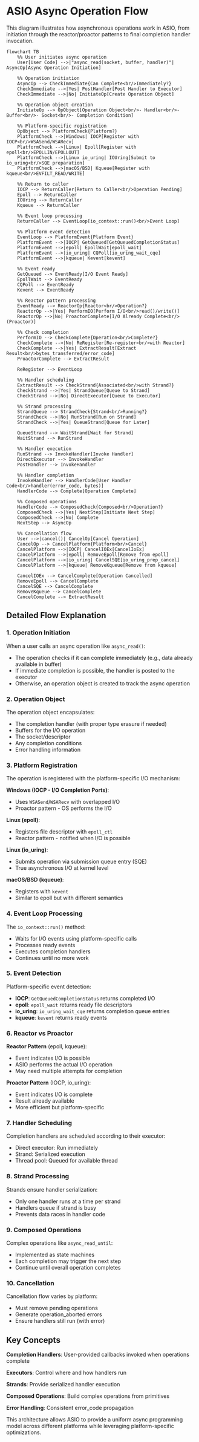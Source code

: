 # ASIO Async Operation Flow

This diagram illustrates how asynchronous operations work in ASIO, from initiation through the reactor/proactor patterns to final completion handler invocation.

```mermaid
flowchart TB
    %% User initiates async operation
    User[User Code] -->|"async_read(socket, buffer, handler)"| AsyncOp[Async Operation Initiation]
    
    %% Operation initiation
    AsyncOp --> CheckImmediate{Can Complete<br/>Immediately?}
    CheckImmediate -->|Yes| PostHandler[Post Handler to Executor]
    CheckImmediate -->|No| InitiateOp[Create Operation Object]
    
    %% Operation object creation
    InitiateOp --> OpObject[Operation Object<br/>- Handler<br/>- Buffer<br/>- Socket<br/>- Completion Condition]
    
    %% Platform-specific registration
    OpObject --> PlatformCheck{Platform?}
    PlatformCheck -->|Windows| IOCP[Register with IOCP<br/>WSASend/WSARecv]
    PlatformCheck -->|Linux| Epoll[Register with epoll<br/>EPOLLIN/EPOLLOUT]
    PlatformCheck -->|Linux io_uring| IOUring[Submit to io_uring<br/>SQE preparation]
    PlatformCheck -->|macOS/BSD| Kqueue[Register with kqueue<br/>EVFILT_READ/WRITE]
    
    %% Return to caller
    IOCP --> ReturnCaller[Return to Caller<br/>Operation Pending]
    Epoll --> ReturnCaller
    IOUring --> ReturnCaller
    Kqueue --> ReturnCaller
    
    %% Event loop processing
    ReturnCaller --> EventLoop[io_context::run()<br/>Event Loop]
    
    %% Platform event detection
    EventLoop --> PlatformEvent{Platform Event}
    PlatformEvent -->|IOCP| GetQueued[GetQueuedCompletionStatus]
    PlatformEvent -->|epoll| EpollWait[epoll_wait]
    PlatformEvent -->|io_uring| CQPoll[io_uring_wait_cqe]
    PlatformEvent -->|kqueue| Kevent[kevent]
    
    %% Event ready
    GetQueued --> EventReady[I/O Event Ready]
    EpollWait --> EventReady
    CQPoll --> EventReady
    Kevent --> EventReady
    
    %% Reactor pattern processing
    EventReady --> ReactorOp{Reactor<br/>Operation?}
    ReactorOp -->|Yes| PerformIO[Perform I/O<br/>read()/write()]
    ReactorOp -->|No| ProactorComplete[I/O Already Complete<br/>(Proactor)]
    
    %% Check completion
    PerformIO --> CheckComplete{Operation<br/>Complete?}
    CheckComplete -->|No| ReRegister[Re-register<br/>with Reactor]
    CheckComplete -->|Yes| ExtractResult[Extract Result<br/>bytes_transferred/error_code]
    ProactorComplete --> ExtractResult
    
    ReRegister --> EventLoop
    
    %% Handler scheduling
    ExtractResult --> CheckStrand{Associated<br/>with Strand?}
    CheckStrand -->|Yes| StrandQueue[Queue to Strand]
    CheckStrand -->|No| DirectExecutor[Queue to Executor]
    
    %% Strand processing
    StrandQueue --> StrandCheck{Strand<br/>Running?}
    StrandCheck -->|No| RunStrand[Run on Strand]
    StrandCheck -->|Yes| QueueStrand[Queue for Later]
    
    QueueStrand --> WaitStrand[Wait for Strand]
    WaitStrand --> RunStrand
    
    %% Handler execution
    RunStrand --> InvokeHandler[Invoke Handler]
    DirectExecutor --> InvokeHandler
    PostHandler --> InvokeHandler
    
    %% Handler completion
    InvokeHandler --> HandlerCode[User Handler Code<br/>handler(error_code, bytes)]
    HandlerCode --> Complete[Operation Complete]
    
    %% Composed operations
    HandlerCode --> ComposedCheck{Composed<br/>Operation?}
    ComposedCheck -->|Yes| NextStep[Initiate Next Step]
    ComposedCheck -->|No| Complete
    NextStep --> AsyncOp
    
    %% Cancellation flow
    User -->|cancel()| CancelOp[Cancel Operation]
    CancelOp --> CancelPlatform{Platform<br/>Cancel}
    CancelPlatform -->|IOCP| CancelIOEx[CancelIoEx]
    CancelPlatform -->|epoll| RemoveEpoll[Remove from epoll]
    CancelPlatform -->|io_uring| CancelSQE[io_uring_prep_cancel]
    CancelPlatform -->|kqueue| RemoveKqueue[Remove from kqueue]
    
    CancelIOEx --> CancelComplete[Operation Cancelled]
    RemoveEpoll --> CancelComplete
    CancelSQE --> CancelComplete
    RemoveKqueue --> CancelComplete
    CancelComplete --> ExtractResult
```

## Detailed Flow Explanation

### 1. Operation Initiation

When a user calls an async operation like `async_read()`:
- The operation checks if it can complete immediately (e.g., data already available in buffer)
- If immediate completion is possible, the handler is posted to the executor
- Otherwise, an operation object is created to track the async operation

### 2. Operation Object

The operation object encapsulates:
- The completion handler (with proper type erasure if needed)
- Buffers for the I/O operation
- The socket/descriptor
- Any completion conditions
- Error handling information

### 3. Platform Registration

The operation is registered with the platform-specific I/O mechanism:

**Windows (IOCP - I/O Completion Ports)**:
- Uses `WSASend`/`WSARecv` with overlapped I/O
- Proactor pattern - OS performs the I/O

**Linux (epoll)**:
- Registers file descriptor with `epoll_ctl`
- Reactor pattern - notified when I/O is possible

**Linux (io_uring)**:
- Submits operation via submission queue entry (SQE)
- True asynchronous I/O at kernel level

**macOS/BSD (kqueue)**:
- Registers with `kevent`
- Similar to epoll but with different semantics

### 4. Event Loop Processing

The `io_context::run()` method:
- Waits for I/O events using platform-specific calls
- Processes ready events
- Executes completion handlers
- Continues until no more work

### 5. Event Detection

Platform-specific event detection:
- **IOCP**: `GetQueuedCompletionStatus` returns completed I/O
- **epoll**: `epoll_wait` returns ready file descriptors
- **io_uring**: `io_uring_wait_cqe` returns completion queue entries
- **kqueue**: `kevent` returns ready events

### 6. Reactor vs Proactor

**Reactor Pattern** (epoll, kqueue):
- Event indicates I/O is possible
- ASIO performs the actual I/O operation
- May need multiple attempts for completion

**Proactor Pattern** (IOCP, io_uring):
- Event indicates I/O is complete
- Result already available
- More efficient but platform-specific

### 7. Handler Scheduling

Completion handlers are scheduled according to their executor:
- Direct executor: Run immediately
- Strand: Serialized execution
- Thread pool: Queued for available thread

### 8. Strand Processing

Strands ensure handler serialization:
- Only one handler runs at a time per strand
- Handlers queue if strand is busy
- Prevents data races in handler code

### 9. Composed Operations

Complex operations like `async_read_until`:
- Implemented as state machines
- Each completion may trigger the next step
- Continue until overall operation completes

### 10. Cancellation

Cancellation flow varies by platform:
- Must remove pending operations
- Generate operation_aborted errors
- Ensure handlers still run (with error)

## Key Concepts

**Completion Handlers**: User-provided callbacks invoked when operations complete

**Executors**: Control where and how handlers run

**Strands**: Provide serialized handler execution

**Composed Operations**: Build complex operations from primitives

**Error Handling**: Consistent error_code propagation

This architecture allows ASIO to provide a uniform async programming model across different platforms while leveraging platform-specific optimizations.
